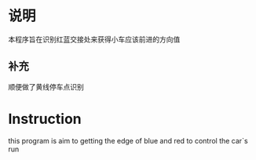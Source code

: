 # 说明
本程序旨在识别红蓝交接处来获得小车应该前进的方向值

## 补充
顺便做了黄线停车点识别


# Instruction
this program is aim to getting the edge of blue and red to control the car`s run